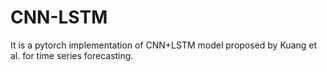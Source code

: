 # CNN-LSTM
It is a pytorch implementation of CNN+LSTM model proposed by Kuang et al. for time series forecasting.

